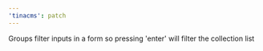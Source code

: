 ```yaml
---
'tinacms': patch
---
```


Groups filter inputs in a form so pressing 'enter' will filter the collection list

